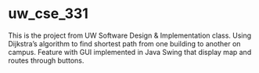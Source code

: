 # uw_cse_331
This is the project from UW Software Design & Implementation class.
Using Dijkstra’s algorithm to find shortest path from one building to another on campus.
Feature with GUI implemented in Java Swing that display map and routes through buttons.
